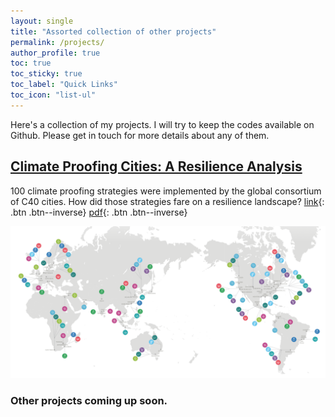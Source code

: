 ```yaml
---
layout: single
title: "Assorted collection of other projects"
permalink: /projects/
author_profile: true
toc: true
toc_sticky: true
toc_label: "Quick Links"
toc_icon: "list-ul"
---
```



Here's a collection of my projects. I will try to keep the codes available on Github. Please get in touch for more details about any of them.

## [Climate Proofing Cities: A Resilience Analysis](https://anamika255.github.io/portfolio/C40-Cities/)
<!--{: .btn .btn--info .btn--large}-->

100 climate proofing strategies were implemented by the global consortium of C40 cities. How did those strategies fare on a resilience landscape? [link](https://ams.confex.com/ams/97Annual/webprogram/Paper313617.html){: .btn .btn--inverse} [pdf](/assets/files/C40_report.pdf){: .btn .btn--inverse}

<img src='/assets/images/C40-header.png'>


### Other projects coming up soon.




<!--
{% include base_path %}

{% for post in site.portfolio %}
  {% include archive-single.html %}
{% endfor %}
-->

